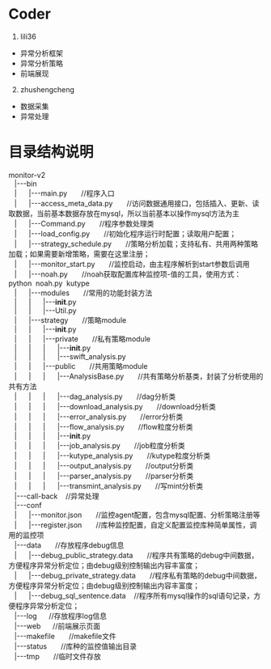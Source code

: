 # Coder
1. lili36
 * 异常分析框架
 * 异常分析策略
 * 前端展现
2. zhushengcheng
 * 数据采集
 * 异常处理

# 目录结构说明</br>
monitor-v2</br>
&nbsp;&nbsp;&nbsp;|---bin</br>
&nbsp;&nbsp;&nbsp;|&nbsp;&nbsp;&nbsp;&nbsp;&nbsp;&nbsp;|---main.py &nbsp;&nbsp;&nbsp;&nbsp;&nbsp;&nbsp;//程序入口</br>
&nbsp;&nbsp;&nbsp;|&nbsp;&nbsp;&nbsp;&nbsp;&nbsp;&nbsp;|---access_meta_data.py &nbsp;&nbsp;&nbsp;&nbsp;&nbsp;&nbsp;//访问数据通用接口，包括插入、更新、读取数据，当前基本数据存放在mysql，所以当前基本以操作mysql方法为主</br>
&nbsp;&nbsp;&nbsp;|&nbsp;&nbsp;&nbsp;&nbsp;&nbsp;&nbsp;|---Command.py &nbsp;&nbsp;&nbsp;&nbsp;&nbsp;&nbsp;//程序参数处理类</br>
&nbsp;&nbsp;&nbsp;|&nbsp;&nbsp;&nbsp;&nbsp;&nbsp;&nbsp;|---load_config.py &nbsp;&nbsp;&nbsp;&nbsp;&nbsp;&nbsp;//初始化程序运行时配置；读取用户配置；</br>
&nbsp;&nbsp;&nbsp;|&nbsp;&nbsp;&nbsp;&nbsp;&nbsp;&nbsp;|---strategy_schedule.py &nbsp;&nbsp;&nbsp;&nbsp;&nbsp;&nbsp;//策略分析加载；支持私有、共用两种策略加载；如果需要新增策略，需要在这里注册；</br>
&nbsp;&nbsp;&nbsp;|&nbsp;&nbsp;&nbsp;&nbsp;&nbsp;&nbsp;|---monitor_start.py &nbsp;&nbsp;&nbsp;&nbsp;&nbsp;&nbsp;//监控启动，由主程序解析到start参数后调用</br>
&nbsp;&nbsp;&nbsp;|&nbsp;&nbsp;&nbsp;&nbsp;&nbsp;&nbsp;|---noah.py &nbsp;&nbsp;&nbsp;&nbsp;&nbsp;&nbsp;//noah获取配置库种监控项-值的工具，使用方式：python &nbsp;noah.py &nbsp;kutype</br>
&nbsp;&nbsp;&nbsp;|&nbsp;&nbsp;&nbsp;&nbsp;&nbsp;&nbsp;|---modules &nbsp;&nbsp;&nbsp;&nbsp;&nbsp;&nbsp;//常用的功能封装方法</br>
&nbsp;&nbsp;&nbsp;|&nbsp;&nbsp;&nbsp;&nbsp;&nbsp;&nbsp;|&nbsp;&nbsp;&nbsp;&nbsp;&nbsp;&nbsp;|---__init__.py</br>
&nbsp;&nbsp;&nbsp;|&nbsp;&nbsp;&nbsp;&nbsp;&nbsp;&nbsp;|&nbsp;&nbsp;&nbsp;&nbsp;&nbsp;&nbsp;|---Util.py</br>
&nbsp;&nbsp;&nbsp;|&nbsp;&nbsp;&nbsp;&nbsp;&nbsp;&nbsp;|---strategy &nbsp;&nbsp;&nbsp;&nbsp;&nbsp;&nbsp;//策略module</br>
&nbsp;&nbsp;&nbsp;|&nbsp;&nbsp;&nbsp;&nbsp;&nbsp;&nbsp;|&nbsp;&nbsp;&nbsp;&nbsp;&nbsp;&nbsp;|---__init__.py</br>
&nbsp;&nbsp;&nbsp;|&nbsp;&nbsp;&nbsp;&nbsp;&nbsp;&nbsp;|&nbsp;&nbsp;&nbsp;&nbsp;&nbsp;&nbsp;|---private &nbsp;&nbsp;&nbsp;&nbsp;&nbsp;&nbsp;//私有策略module</br>
&nbsp;&nbsp;&nbsp;|&nbsp;&nbsp;&nbsp;&nbsp;&nbsp;&nbsp;|&nbsp;&nbsp;&nbsp;&nbsp;&nbsp;&nbsp;|&nbsp;&nbsp;&nbsp;&nbsp;&nbsp;&nbsp;|---__init__.py</br>
&nbsp;&nbsp;&nbsp;|&nbsp;&nbsp;&nbsp;&nbsp;&nbsp;&nbsp;|&nbsp;&nbsp;&nbsp;&nbsp;&nbsp;&nbsp;|&nbsp;&nbsp;&nbsp;&nbsp;&nbsp;&nbsp;|---swift_analysis.py</br>
&nbsp;&nbsp;&nbsp;|&nbsp;&nbsp;&nbsp;&nbsp;&nbsp;&nbsp;|&nbsp;&nbsp;&nbsp;&nbsp;&nbsp;&nbsp;|---public &nbsp;&nbsp;&nbsp;&nbsp;&nbsp;&nbsp;//共用策略module</br>
&nbsp;&nbsp;&nbsp;|&nbsp;&nbsp;&nbsp;&nbsp;&nbsp;&nbsp;|&nbsp;&nbsp;&nbsp;&nbsp;&nbsp;&nbsp;|&nbsp;&nbsp;&nbsp;&nbsp;&nbsp;&nbsp;|---AnalysisBase.py &nbsp;&nbsp;&nbsp;&nbsp;&nbsp;&nbsp;//共有策略分析基类，封装了分析使用的共有方法</br>
&nbsp;&nbsp;&nbsp;|&nbsp;&nbsp;&nbsp;&nbsp;&nbsp;&nbsp;|&nbsp;&nbsp;&nbsp;&nbsp;&nbsp;&nbsp;|&nbsp;&nbsp;&nbsp;&nbsp;&nbsp;&nbsp;|---dag_analysis.py &nbsp;&nbsp;&nbsp;&nbsp;&nbsp;&nbsp;//dag分析类</br>
&nbsp;&nbsp;&nbsp;|&nbsp;&nbsp;&nbsp;&nbsp;&nbsp;&nbsp;|&nbsp;&nbsp;&nbsp;&nbsp;&nbsp;&nbsp;|&nbsp;&nbsp;&nbsp;&nbsp;&nbsp;&nbsp;|---download_analysis.py &nbsp;&nbsp;&nbsp;&nbsp;&nbsp;&nbsp;//download分析类</br>
&nbsp;&nbsp;&nbsp;|&nbsp;&nbsp;&nbsp;&nbsp;&nbsp;&nbsp;|&nbsp;&nbsp;&nbsp;&nbsp;&nbsp;&nbsp;|&nbsp;&nbsp;&nbsp;&nbsp;&nbsp;&nbsp;|---error_analysis.py &nbsp;&nbsp;&nbsp;&nbsp;&nbsp;&nbsp;//error分析类</br>
&nbsp;&nbsp;&nbsp;|&nbsp;&nbsp;&nbsp;&nbsp;&nbsp;&nbsp;|&nbsp;&nbsp;&nbsp;&nbsp;&nbsp;&nbsp;|&nbsp;&nbsp;&nbsp;&nbsp;&nbsp;&nbsp;|---flow_analysis.py &nbsp;&nbsp;&nbsp;&nbsp;&nbsp;&nbsp;//flow粒度分析类</br>
&nbsp;&nbsp;&nbsp;|&nbsp;&nbsp;&nbsp;&nbsp;&nbsp;&nbsp;|&nbsp;&nbsp;&nbsp;&nbsp;&nbsp;&nbsp;|&nbsp;&nbsp;&nbsp;&nbsp;&nbsp;&nbsp;|---__init__.py</br>
&nbsp;&nbsp;&nbsp;|&nbsp;&nbsp;&nbsp;&nbsp;&nbsp;&nbsp;|&nbsp;&nbsp;&nbsp;&nbsp;&nbsp;&nbsp;|&nbsp;&nbsp;&nbsp;&nbsp;&nbsp;&nbsp;|---job_analysis.py &nbsp;&nbsp;&nbsp;&nbsp;&nbsp;&nbsp;//job粒度分析类</br>
&nbsp;&nbsp;&nbsp;|&nbsp;&nbsp;&nbsp;&nbsp;&nbsp;&nbsp;|&nbsp;&nbsp;&nbsp;&nbsp;&nbsp;&nbsp;|&nbsp;&nbsp;&nbsp;&nbsp;&nbsp;&nbsp;|---kutype_analysis.py &nbsp;&nbsp;&nbsp;&nbsp;&nbsp;&nbsp;//kutype粒度分析类</br>
&nbsp;&nbsp;&nbsp;|&nbsp;&nbsp;&nbsp;&nbsp;&nbsp;&nbsp;|&nbsp;&nbsp;&nbsp;&nbsp;&nbsp;&nbsp;|&nbsp;&nbsp;&nbsp;&nbsp;&nbsp;&nbsp;|---output_analysis.py &nbsp;&nbsp;&nbsp;&nbsp;&nbsp;&nbsp;//output分析类</br>
&nbsp;&nbsp;&nbsp;|&nbsp;&nbsp;&nbsp;&nbsp;&nbsp;&nbsp;|&nbsp;&nbsp;&nbsp;&nbsp;&nbsp;&nbsp;|&nbsp;&nbsp;&nbsp;&nbsp;&nbsp;&nbsp;|---parser_analysis.py &nbsp;&nbsp;&nbsp;&nbsp;&nbsp;&nbsp;//parser分析类</br>
&nbsp;&nbsp;&nbsp;|&nbsp;&nbsp;&nbsp;&nbsp;&nbsp;&nbsp;|&nbsp;&nbsp;&nbsp;&nbsp;&nbsp;&nbsp;|&nbsp;&nbsp;&nbsp;&nbsp;&nbsp;&nbsp;|---transmint_analysis.py &nbsp;&nbsp;&nbsp;&nbsp;&nbsp;&nbsp;//写mint分析类</br>
&nbsp;&nbsp;&nbsp;|---call-back &nbsp;&nbsp;&nbsp;//异常处理</br>
&nbsp;&nbsp;&nbsp;|---conf</br>
&nbsp;&nbsp;&nbsp;|&nbsp;&nbsp;&nbsp;&nbsp;&nbsp;&nbsp;|---monitor.json &nbsp;&nbsp;&nbsp;&nbsp;&nbsp;&nbsp;//监控agent配置，包含mysql配置、分析策略注册等</br>
&nbsp;&nbsp;&nbsp;|&nbsp;&nbsp;&nbsp;&nbsp;&nbsp;&nbsp;|---register.json &nbsp;&nbsp;&nbsp;&nbsp;&nbsp;&nbsp;//库种监控配置，自定义配置监控库种简单属性，调用的监控项</br>
&nbsp;&nbsp;&nbsp;|---data &nbsp;&nbsp;&nbsp;&nbsp;&nbsp;&nbsp;//存放程序debug信息</br>
&nbsp;&nbsp;&nbsp;|&nbsp;&nbsp;&nbsp;&nbsp;&nbsp;&nbsp;|---debug_public_strategy.data &nbsp;&nbsp;&nbsp;&nbsp;&nbsp;&nbsp;//程序共有策略的debug中间数据，方便程序异常分析定位；由debug级别控制输出内容丰富度；</br>
&nbsp;&nbsp;&nbsp;|&nbsp;&nbsp;&nbsp;&nbsp;&nbsp;&nbsp;|---debug_private_strategy.data &nbsp;&nbsp;&nbsp;&nbsp;&nbsp;&nbsp;//程序私有策略的debug中间数据，方便程序异常分析定位；由debug级别控制输出内容丰富度；</br>
&nbsp;&nbsp;&nbsp;|&nbsp;&nbsp;&nbsp;&nbsp;&nbsp;&nbsp;|---debug_sql_sentence.data &nbsp;&nbsp;&nbsp;//程序所有mysql操作的sql语句记录，方便程序异常分析定位；</br>
&nbsp;&nbsp;&nbsp;|---log&nbsp;&nbsp;&nbsp;&nbsp;&nbsp;&nbsp;//存放程序log信息</br>
&nbsp;&nbsp;&nbsp;|---web&nbsp;&nbsp;&nbsp;&nbsp;&nbsp;&nbsp;//前端展示页面</br>
&nbsp;&nbsp;&nbsp;|---makefile &nbsp;&nbsp;&nbsp;&nbsp;&nbsp;&nbsp;//makefile文件</br>
&nbsp;&nbsp;&nbsp;|---status &nbsp;&nbsp;&nbsp;&nbsp;&nbsp;&nbsp;//库种的监控值输出目录</br>
&nbsp;&nbsp;&nbsp;|---tmp &nbsp;&nbsp;&nbsp;&nbsp;&nbsp;&nbsp;//临时文件存放</br>
